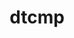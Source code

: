 ---
title: "dtcmp"
layout: cache
categories: [package, develop]
meta: {"versions": ["1.1.4"], "compilers": ["gcc@=11.1.0", "gcc@=11.3.0", "gcc@=7.5.0", "oneapi@=2023.0.0", "oneapi@=2023.1.0", "oneapi@=2023.2.0"], "oss": ["ubuntu18.04", "ubuntu20.04", "ubuntu22.04"], "platforms": ["linux"], "targets": ["ppc64le", "x86_64", "x86_64_v3"], "stacks": ["e4s", "e4s-oneapi", "e4s-power", "radiuss", "root", "tutorial"], "num_specs": 111, "num_specs_by_stack": {"root": 111, "tutorial": 43, "radiuss": 52, "e4s-power": 5, "e4s-oneapi": 6, "e4s": 4}}
spec_details: [{"hash": "5nxszgxknkggaskdbz4rx3y4ecgunrqp", "compiler": "gcc@=7.5.0", "versions": ["1.1.4"], "os": "ubuntu18.04", "platform": "linux", "target": "x86_64", "variants": ["+shared"], "stacks": ["root", "tutorial"], "size": "-", "tarball": "https://binaries.spack.io/develop/build_cache/linux-ubuntu18.04-x86_64/gcc-7.5.0/dtcmp-1.1.4/linux-ubuntu18.04-x86_64-gcc-7.5.0-dtcmp-1.1.4-5nxszgxknkggaskdbz4rx3y4ecgunrqp.spack"}, {"hash": "7j6lgm4zfizt3y343mq7satwafscsxjd", "compiler": "gcc@=7.5.0", "versions": ["1.1.4"], "os": "ubuntu18.04", "platform": "linux", "target": "x86_64", "variants": ["+shared"], "stacks": ["root", "radiuss"], "size": "-", "tarball": "https://binaries.spack.io/develop/build_cache/linux-ubuntu18.04-x86_64/gcc-7.5.0/dtcmp-1.1.4/linux-ubuntu18.04-x86_64-gcc-7.5.0-dtcmp-1.1.4-7j6lgm4zfizt3y343mq7satwafscsxjd.spack"}, {"hash": "5i5e3c7fi5aszkmyqcj4o2t7l36lbjpa", "compiler": "gcc@=7.5.0", "versions": ["1.1.4"], "os": "ubuntu18.04", "platform": "linux", "target": "x86_64", "variants": ["+shared"], "stacks": ["root", "radiuss"], "size": "-", "tarball": "https://binaries.spack.io/develop/build_cache/linux-ubuntu18.04-x86_64/gcc-7.5.0/dtcmp-1.1.4/linux-ubuntu18.04-x86_64-gcc-7.5.0-dtcmp-1.1.4-5i5e3c7fi5aszkmyqcj4o2t7l36lbjpa.spack"}, {"hash": "7cs57pvguswxflvaqmxthxnjva5nj2sh", "compiler": "gcc@=7.5.0", "versions": ["1.1.4"], "os": "ubuntu18.04", "platform": "linux", "target": "x86_64", "variants": ["build_system=autotools", "+shared"], "stacks": ["root", "tutorial"], "size": "-", "tarball": "https://binaries.spack.io/develop/build_cache/linux-ubuntu18.04-x86_64/gcc-7.5.0/dtcmp-1.1.4/linux-ubuntu18.04-x86_64-gcc-7.5.0-dtcmp-1.1.4-7cs57pvguswxflvaqmxthxnjva5nj2sh.spack"}, {"hash": "77otkq7onpi4233wmqlr2ohpcwhb72z6", "compiler": "gcc@=7.5.0", "versions": ["1.1.4"], "os": "ubuntu18.04", "platform": "linux", "target": "x86_64", "variants": ["+shared"], "stacks": ["root", "radiuss"], "size": "-", "tarball": "https://binaries.spack.io/develop/build_cache/linux-ubuntu18.04-x86_64/gcc-7.5.0/dtcmp-1.1.4/linux-ubuntu18.04-x86_64-gcc-7.5.0-dtcmp-1.1.4-77otkq7onpi4233wmqlr2ohpcwhb72z6.spack"}, {"hash": "56cttki7otrvxdp72hw77priiftikngf", "compiler": "gcc@=7.5.0", "versions": ["1.1.4"], "os": "ubuntu18.04", "platform": "linux", "target": "x86_64", "variants": ["build_system=autotools", "+shared"], "stacks": ["root", "tutorial"], "size": "-", "tarball": "https://binaries.spack.io/develop/build_cache/linux-ubuntu18.04-x86_64/gcc-7.5.0/dtcmp-1.1.4/linux-ubuntu18.04-x86_64-gcc-7.5.0-dtcmp-1.1.4-56cttki7otrvxdp72hw77priiftikngf.spack"}, {"hash": "2s4ehfnxh4rs3lxp4e6igibc3kz7zslz", "compiler": "gcc@=7.5.0", "versions": ["1.1.4"], "os": "ubuntu18.04", "platform": "linux", "target": "x86_64", "variants": ["build_system=autotools", "+shared"], "stacks": ["root", "radiuss"], "size": "-", "tarball": "https://binaries.spack.io/develop/build_cache/linux-ubuntu18.04-x86_64/gcc-7.5.0/dtcmp-1.1.4/linux-ubuntu18.04-x86_64-gcc-7.5.0-dtcmp-1.1.4-2s4ehfnxh4rs3lxp4e6igibc3kz7zslz.spack"}, {"hash": "akv3yngt56kg2uhdcit5zccjgnbrxp3b", "compiler": "gcc@=7.5.0", "versions": ["1.1.4"], "os": "ubuntu18.04", "platform": "linux", "target": "x86_64", "variants": ["+shared"], "stacks": ["root", "radiuss"], "size": "-", "tarball": "https://binaries.spack.io/develop/build_cache/linux-ubuntu18.04-x86_64/gcc-7.5.0/dtcmp-1.1.4/linux-ubuntu18.04-x86_64-gcc-7.5.0-dtcmp-1.1.4-akv3yngt56kg2uhdcit5zccjgnbrxp3b.spack"}, {"hash": "bmw4qhxzsehtqkvrcysqqvojzl34c4ua", "compiler": "gcc@=7.5.0", "versions": ["1.1.4"], "os": "ubuntu18.04", "platform": "linux", "target": "x86_64", "variants": ["build_system=autotools", "+shared"], "stacks": ["root", "radiuss"], "size": "-", "tarball": "https://binaries.spack.io/develop/build_cache/linux-ubuntu18.04-x86_64/gcc-7.5.0/dtcmp-1.1.4/linux-ubuntu18.04-x86_64-gcc-7.5.0-dtcmp-1.1.4-bmw4qhxzsehtqkvrcysqqvojzl34c4ua.spack"}, {"hash": "33ighn4h3xkdlqz4yovuyju7lcy4uuz2", "compiler": "gcc@=7.5.0", "versions": ["1.1.4"], "os": "ubuntu18.04", "platform": "linux", "target": "x86_64", "variants": ["+shared"], "stacks": ["root", "tutorial"], "size": "-", "tarball": "https://binaries.spack.io/develop/build_cache/linux-ubuntu18.04-x86_64/gcc-7.5.0/dtcmp-1.1.4/linux-ubuntu18.04-x86_64-gcc-7.5.0-dtcmp-1.1.4-33ighn4h3xkdlqz4yovuyju7lcy4uuz2.spack"}, {"hash": "54k4p7rmru4noz2wyqv272hbfwaitfll", "compiler": "gcc@=7.5.0", "versions": ["1.1.4"], "os": "ubuntu18.04", "platform": "linux", "target": "x86_64", "variants": ["+shared"], "stacks": ["root", "radiuss"], "size": "-", "tarball": "https://binaries.spack.io/develop/build_cache/linux-ubuntu18.04-x86_64/gcc-7.5.0/dtcmp-1.1.4/linux-ubuntu18.04-x86_64-gcc-7.5.0-dtcmp-1.1.4-54k4p7rmru4noz2wyqv272hbfwaitfll.spack"}, {"hash": "6zrglo7763jwuuxgbarl2nvigacyttjj", "compiler": "gcc@=7.5.0", "versions": ["1.1.4"], "os": "ubuntu18.04", "platform": "linux", "target": "x86_64", "variants": ["+shared"], "stacks": ["root", "tutorial"], "size": "-", "tarball": "https://binaries.spack.io/develop/build_cache/linux-ubuntu18.04-x86_64/gcc-7.5.0/dtcmp-1.1.4/linux-ubuntu18.04-x86_64-gcc-7.5.0-dtcmp-1.1.4-6zrglo7763jwuuxgbarl2nvigacyttjj.spack"}, {"hash": "2yzfxpnwc7irdd72e3nfauqmpvtblsfa", "compiler": "gcc@=7.5.0", "versions": ["1.1.4"], "os": "ubuntu18.04", "platform": "linux", "target": "x86_64", "variants": ["+shared"], "stacks": ["root", "radiuss"], "size": "-", "tarball": "https://binaries.spack.io/develop/build_cache/linux-ubuntu18.04-x86_64/gcc-7.5.0/dtcmp-1.1.4/linux-ubuntu18.04-x86_64-gcc-7.5.0-dtcmp-1.1.4-2yzfxpnwc7irdd72e3nfauqmpvtblsfa.spack"}, {"hash": "am5uqdti2msogqyieawtfxmq7bfinfaz", "compiler": "gcc@=7.5.0", "versions": ["1.1.4"], "os": "ubuntu18.04", "platform": "linux", "target": "x86_64", "variants": ["+shared"], "stacks": ["root", "radiuss"], "size": "-", "tarball": "https://binaries.spack.io/develop/build_cache/linux-ubuntu18.04-x86_64/gcc-7.5.0/dtcmp-1.1.4/linux-ubuntu18.04-x86_64-gcc-7.5.0-dtcmp-1.1.4-am5uqdti2msogqyieawtfxmq7bfinfaz.spack"}, {"hash": "53fzu536i63xnyujresk4lrfnp67m2qy", "compiler": "gcc@=7.5.0", "versions": ["1.1.4"], "os": "ubuntu18.04", "platform": "linux", "target": "x86_64", "variants": ["+shared"], "stacks": ["root", "radiuss"], "size": "-", "tarball": "https://binaries.spack.io/develop/build_cache/linux-ubuntu18.04-x86_64/gcc-7.5.0/dtcmp-1.1.4/linux-ubuntu18.04-x86_64-gcc-7.5.0-dtcmp-1.1.4-53fzu536i63xnyujresk4lrfnp67m2qy.spack"}, {"hash": "7e6suf56cfocnmukd4o6lw5cc762oacj", "compiler": "gcc@=7.5.0", "versions": ["1.1.4"], "os": "ubuntu18.04", "platform": "linux", "target": "x86_64", "variants": ["+shared"], "stacks": ["root", "radiuss"], "size": "-", "tarball": "https://binaries.spack.io/develop/build_cache/linux-ubuntu18.04-x86_64/gcc-7.5.0/dtcmp-1.1.4/linux-ubuntu18.04-x86_64-gcc-7.5.0-dtcmp-1.1.4-7e6suf56cfocnmukd4o6lw5cc762oacj.spack"}, {"hash": "4lzvqgk7a57mcd5rlkvou6sb2pzl6ykk", "compiler": "gcc@=7.5.0", "versions": ["1.1.4"], "os": "ubuntu18.04", "platform": "linux", "target": "x86_64", "variants": ["+shared"], "stacks": ["root", "radiuss"], "size": "-", "tarball": "https://binaries.spack.io/develop/build_cache/linux-ubuntu18.04-x86_64/gcc-7.5.0/dtcmp-1.1.4/linux-ubuntu18.04-x86_64-gcc-7.5.0-dtcmp-1.1.4-4lzvqgk7a57mcd5rlkvou6sb2pzl6ykk.spack"}, {"hash": "66nzbty5pwdxi7ijt66ifenh4gig66pi", "compiler": "gcc@=7.5.0", "versions": ["1.1.4"], "os": "ubuntu18.04", "platform": "linux", "target": "x86_64", "variants": ["+shared"], "stacks": ["root", "radiuss"], "size": "-", "tarball": "https://binaries.spack.io/develop/build_cache/linux-ubuntu18.04-x86_64/gcc-7.5.0/dtcmp-1.1.4/linux-ubuntu18.04-x86_64-gcc-7.5.0-dtcmp-1.1.4-66nzbty5pwdxi7ijt66ifenh4gig66pi.spack"}, {"hash": "s7jtb44tbdlt5uwlhtqrgdkgtzls5vfh", "compiler": "gcc@=7.5.0", "versions": ["1.1.4"], "os": "ubuntu18.04", "platform": "linux", "target": "x86_64", "variants": ["build_system=autotools", "+shared"], "stacks": ["root", "tutorial"], "size": "-", "tarball": "https://binaries.spack.io/develop/build_cache/linux-ubuntu18.04-x86_64/gcc-7.5.0/dtcmp-1.1.4/linux-ubuntu18.04-x86_64-gcc-7.5.0-dtcmp-1.1.4-s7jtb44tbdlt5uwlhtqrgdkgtzls5vfh.spack"}, {"hash": "46bp5dibelgef5qnzy4hq7wjyrzjsc5h", "compiler": "gcc@=7.5.0", "versions": ["1.1.4"], "os": "ubuntu18.04", "platform": "linux", "target": "x86_64", "variants": ["+shared"], "stacks": ["root", "tutorial"], "size": "-", "tarball": "https://binaries.spack.io/develop/build_cache/linux-ubuntu18.04-x86_64/gcc-7.5.0/dtcmp-1.1.4/linux-ubuntu18.04-x86_64-gcc-7.5.0-dtcmp-1.1.4-46bp5dibelgef5qnzy4hq7wjyrzjsc5h.spack"}, {"hash": "5g5n5rowha2mv37n2zrvslrbdejr7kn3", "compiler": "gcc@=7.5.0", "versions": ["1.1.4"], "os": "ubuntu18.04", "platform": "linux", "target": "x86_64", "variants": ["+shared"], "stacks": ["root", "radiuss"], "size": "-", "tarball": "https://binaries.spack.io/develop/build_cache/linux-ubuntu18.04-x86_64/gcc-7.5.0/dtcmp-1.1.4/linux-ubuntu18.04-x86_64-gcc-7.5.0-dtcmp-1.1.4-5g5n5rowha2mv37n2zrvslrbdejr7kn3.spack"}, {"hash": "mb7vqfkaedetwj456ro7rutcu7gzq3d5", "compiler": "gcc@=7.5.0", "versions": ["1.1.4"], "os": "ubuntu18.04", "platform": "linux", "target": "x86_64", "variants": ["+shared"], "stacks": ["root", "radiuss"], "size": "-", "tarball": "https://binaries.spack.io/develop/build_cache/linux-ubuntu18.04-x86_64/gcc-7.5.0/dtcmp-1.1.4/linux-ubuntu18.04-x86_64-gcc-7.5.0-dtcmp-1.1.4-mb7vqfkaedetwj456ro7rutcu7gzq3d5.spack"}, {"hash": "amq34fboivapiz6gmqfp6ttt2h633qfd", "compiler": "gcc@=7.5.0", "versions": ["1.1.4"], "os": "ubuntu18.04", "platform": "linux", "target": "x86_64", "variants": ["build_system=autotools", "+shared"], "stacks": ["root", "radiuss"], "size": "-", "tarball": "https://binaries.spack.io/develop/build_cache/linux-ubuntu18.04-x86_64/gcc-7.5.0/dtcmp-1.1.4/linux-ubuntu18.04-x86_64-gcc-7.5.0-dtcmp-1.1.4-amq34fboivapiz6gmqfp6ttt2h633qfd.spack"}, {"hash": "ap65ipj3drs3ddbhcenj7u5ophij23xo", "compiler": "gcc@=7.5.0", "versions": ["1.1.4"], "os": "ubuntu18.04", "platform": "linux", "target": "x86_64", "variants": ["+shared"], "stacks": ["root", "tutorial"], "size": "-", "tarball": "https://binaries.spack.io/develop/build_cache/linux-ubuntu18.04-x86_64/gcc-7.5.0/dtcmp-1.1.4/linux-ubuntu18.04-x86_64-gcc-7.5.0-dtcmp-1.1.4-ap65ipj3drs3ddbhcenj7u5ophij23xo.spack"}, {"hash": "osciueofy7txq65tfhretwazglhfpiit", "compiler": "gcc@=7.5.0", "versions": ["1.1.4"], "os": "ubuntu18.04", "platform": "linux", "target": "x86_64", "variants": ["build_system=autotools", "+shared"], "stacks": ["root", "tutorial"], "size": "-", "tarball": "https://binaries.spack.io/develop/build_cache/linux-ubuntu18.04-x86_64/gcc-7.5.0/dtcmp-1.1.4/linux-ubuntu18.04-x86_64-gcc-7.5.0-dtcmp-1.1.4-osciueofy7txq65tfhretwazglhfpiit.spack"}, {"hash": "ciftazdtb2mhienx3e3og3hkx7mf3ood", "compiler": "gcc@=7.5.0", "versions": ["1.1.4"], "os": "ubuntu18.04", "platform": "linux", "target": "x86_64", "variants": ["build_system=autotools", "+shared"], "stacks": ["root", "tutorial"], "size": "-", "tarball": "https://binaries.spack.io/develop/build_cache/linux-ubuntu18.04-x86_64/gcc-7.5.0/dtcmp-1.1.4/linux-ubuntu18.04-x86_64-gcc-7.5.0-dtcmp-1.1.4-ciftazdtb2mhienx3e3og3hkx7mf3ood.spack"}, {"hash": "ougdzpfhuzxw7e2fswey53dc7wmsreb5", "compiler": "gcc@=7.5.0", "versions": ["1.1.4"], "os": "ubuntu18.04", "platform": "linux", "target": "x86_64", "variants": ["+shared"], "stacks": ["root", "radiuss"], "size": "-", "tarball": "https://binaries.spack.io/develop/build_cache/linux-ubuntu18.04-x86_64/gcc-7.5.0/dtcmp-1.1.4/linux-ubuntu18.04-x86_64-gcc-7.5.0-dtcmp-1.1.4-ougdzpfhuzxw7e2fswey53dc7wmsreb5.spack"}, {"hash": "fyrtc3j5no4eno5eb2g3l6v46vagqpwp", "compiler": "gcc@=7.5.0", "versions": ["1.1.4"], "os": "ubuntu18.04", "platform": "linux", "target": "x86_64", "variants": ["+shared"], "stacks": ["root", "tutorial"], "size": "-", "tarball": "https://binaries.spack.io/develop/build_cache/linux-ubuntu18.04-x86_64/gcc-7.5.0/dtcmp-1.1.4/linux-ubuntu18.04-x86_64-gcc-7.5.0-dtcmp-1.1.4-fyrtc3j5no4eno5eb2g3l6v46vagqpwp.spack"}, {"hash": "nodo2u5c3zmqsbtynnk4so4fbksov5fs", "compiler": "gcc@=7.5.0", "versions": ["1.1.4"], "os": "ubuntu18.04", "platform": "linux", "target": "x86_64", "variants": ["+shared"], "stacks": ["root", "radiuss"], "size": "-", "tarball": "https://binaries.spack.io/develop/build_cache/linux-ubuntu18.04-x86_64/gcc-7.5.0/dtcmp-1.1.4/linux-ubuntu18.04-x86_64-gcc-7.5.0-dtcmp-1.1.4-nodo2u5c3zmqsbtynnk4so4fbksov5fs.spack"}, {"hash": "76wf3fcb6z47lckyzgzkb4xxmqudiryr", "compiler": "gcc@=7.5.0", "versions": ["1.1.4"], "os": "ubuntu18.04", "platform": "linux", "target": "x86_64", "variants": ["+shared"], "stacks": ["root", "tutorial"], "size": "-", "tarball": "https://binaries.spack.io/develop/build_cache/linux-ubuntu18.04-x86_64/gcc-7.5.0/dtcmp-1.1.4/linux-ubuntu18.04-x86_64-gcc-7.5.0-dtcmp-1.1.4-76wf3fcb6z47lckyzgzkb4xxmqudiryr.spack"}, {"hash": "qmyhlnqqywzcpe2kg4wi6nd7jus625sj", "compiler": "gcc@=7.5.0", "versions": ["1.1.4"], "os": "ubuntu18.04", "platform": "linux", "target": "x86_64", "variants": ["+shared"], "stacks": ["root", "tutorial"], "size": "-", "tarball": "https://binaries.spack.io/develop/build_cache/linux-ubuntu18.04-x86_64/gcc-7.5.0/dtcmp-1.1.4/linux-ubuntu18.04-x86_64-gcc-7.5.0-dtcmp-1.1.4-qmyhlnqqywzcpe2kg4wi6nd7jus625sj.spack"}, {"hash": "q4w2ptnrqwokavdjubj7zk6eldddv4ns", "compiler": "gcc@=7.5.0", "versions": ["1.1.4"], "os": "ubuntu18.04", "platform": "linux", "target": "x86_64", "variants": ["+shared"], "stacks": ["root", "radiuss"], "size": "-", "tarball": "https://binaries.spack.io/develop/build_cache/linux-ubuntu18.04-x86_64/gcc-7.5.0/dtcmp-1.1.4/linux-ubuntu18.04-x86_64-gcc-7.5.0-dtcmp-1.1.4-q4w2ptnrqwokavdjubj7zk6eldddv4ns.spack"}, {"hash": "cy6a3xtpfocqhp5l2xz2kcdhj3tc64cr", "compiler": "gcc@=7.5.0", "versions": ["1.1.4"], "os": "ubuntu18.04", "platform": "linux", "target": "x86_64", "variants": ["+shared"], "stacks": ["root", "radiuss"], "size": "-", "tarball": "https://binaries.spack.io/develop/build_cache/linux-ubuntu18.04-x86_64/gcc-7.5.0/dtcmp-1.1.4/linux-ubuntu18.04-x86_64-gcc-7.5.0-dtcmp-1.1.4-cy6a3xtpfocqhp5l2xz2kcdhj3tc64cr.spack"}, {"hash": "cn3gy5anlhxfvuqadk7o6savlge56ws7", "compiler": "gcc@=7.5.0", "versions": ["1.1.4"], "os": "ubuntu18.04", "platform": "linux", "target": "x86_64", "variants": ["+shared"], "stacks": ["root", "tutorial"], "size": "-", "tarball": "https://binaries.spack.io/develop/build_cache/linux-ubuntu18.04-x86_64/gcc-7.5.0/dtcmp-1.1.4/linux-ubuntu18.04-x86_64-gcc-7.5.0-dtcmp-1.1.4-cn3gy5anlhxfvuqadk7o6savlge56ws7.spack"}, {"hash": "qyspo3as7exs4ak6l5piyumh7alqymlg", "compiler": "gcc@=7.5.0", "versions": ["1.1.4"], "os": "ubuntu18.04", "platform": "linux", "target": "x86_64", "variants": ["+shared"], "stacks": ["root", "radiuss"], "size": "-", "tarball": "https://binaries.spack.io/develop/build_cache/linux-ubuntu18.04-x86_64/gcc-7.5.0/dtcmp-1.1.4/linux-ubuntu18.04-x86_64-gcc-7.5.0-dtcmp-1.1.4-qyspo3as7exs4ak6l5piyumh7alqymlg.spack"}, {"hash": "fbbfeoxgw26psqlftfbusvruxtbuq7rd", "compiler": "gcc@=7.5.0", "versions": ["1.1.4"], "os": "ubuntu18.04", "platform": "linux", "target": "x86_64", "variants": ["+shared"], "stacks": ["root", "radiuss"], "size": "-", "tarball": "https://binaries.spack.io/develop/build_cache/linux-ubuntu18.04-x86_64/gcc-7.5.0/dtcmp-1.1.4/linux-ubuntu18.04-x86_64-gcc-7.5.0-dtcmp-1.1.4-fbbfeoxgw26psqlftfbusvruxtbuq7rd.spack"}, {"hash": "rcjlelovwvrcg3xswihp7wljxskivxog", "compiler": "gcc@=7.5.0", "versions": ["1.1.4"], "os": "ubuntu18.04", "platform": "linux", "target": "x86_64", "variants": ["+shared"], "stacks": ["root", "radiuss"], "size": "-", "tarball": "https://binaries.spack.io/develop/build_cache/linux-ubuntu18.04-x86_64/gcc-7.5.0/dtcmp-1.1.4/linux-ubuntu18.04-x86_64-gcc-7.5.0-dtcmp-1.1.4-rcjlelovwvrcg3xswihp7wljxskivxog.spack"}, {"hash": "cxs2voozgwncahomasyvrapq6ccksf5z", "compiler": "gcc@=7.5.0", "versions": ["1.1.4"], "os": "ubuntu18.04", "platform": "linux", "target": "x86_64", "variants": ["+shared"], "stacks": ["root", "radiuss"], "size": "-", "tarball": "https://binaries.spack.io/develop/build_cache/linux-ubuntu18.04-x86_64/gcc-7.5.0/dtcmp-1.1.4/linux-ubuntu18.04-x86_64-gcc-7.5.0-dtcmp-1.1.4-cxs2voozgwncahomasyvrapq6ccksf5z.spack"}, {"hash": "pegi6xkaikemvm55onwbfrn2a7miogtx", "compiler": "gcc@=7.5.0", "versions": ["1.1.4"], "os": "ubuntu18.04", "platform": "linux", "target": "x86_64", "variants": ["+shared"], "stacks": ["root", "tutorial"], "size": "-", "tarball": "https://binaries.spack.io/develop/build_cache/linux-ubuntu18.04-x86_64/gcc-7.5.0/dtcmp-1.1.4/linux-ubuntu18.04-x86_64-gcc-7.5.0-dtcmp-1.1.4-pegi6xkaikemvm55onwbfrn2a7miogtx.spack"}, {"hash": "eys5t4gtscar6vkk2zsyxhitkakbc72f", "compiler": "gcc@=7.5.0", "versions": ["1.1.4"], "os": "ubuntu18.04", "platform": "linux", "target": "x86_64", "variants": ["+shared"], "stacks": ["root", "tutorial"], "size": "-", "tarball": "https://binaries.spack.io/develop/build_cache/linux-ubuntu18.04-x86_64/gcc-7.5.0/dtcmp-1.1.4/linux-ubuntu18.04-x86_64-gcc-7.5.0-dtcmp-1.1.4-eys5t4gtscar6vkk2zsyxhitkakbc72f.spack"}, {"hash": "fjxjobmitpserkgz7pcvnntcgfyo5ckd", "compiler": "gcc@=7.5.0", "versions": ["1.1.4"], "os": "ubuntu18.04", "platform": "linux", "target": "x86_64", "variants": ["build_system=autotools", "+shared"], "stacks": ["root", "tutorial"], "size": "-", "tarball": "https://binaries.spack.io/develop/build_cache/linux-ubuntu18.04-x86_64/gcc-7.5.0/dtcmp-1.1.4/linux-ubuntu18.04-x86_64-gcc-7.5.0-dtcmp-1.1.4-fjxjobmitpserkgz7pcvnntcgfyo5ckd.spack"}, {"hash": "j6tycwq53ouundafdgwansvqitsswcq7", "compiler": "gcc@=7.5.0", "versions": ["1.1.4"], "os": "ubuntu18.04", "platform": "linux", "target": "x86_64", "variants": ["+shared"], "stacks": ["root", "radiuss"], "size": "-", "tarball": "https://binaries.spack.io/develop/build_cache/linux-ubuntu18.04-x86_64/gcc-7.5.0/dtcmp-1.1.4/linux-ubuntu18.04-x86_64-gcc-7.5.0-dtcmp-1.1.4-j6tycwq53ouundafdgwansvqitsswcq7.spack"}, {"hash": "qt6hhufjav5z3u4tzru2eo6hjhkne7am", "compiler": "gcc@=7.5.0", "versions": ["1.1.4"], "os": "ubuntu18.04", "platform": "linux", "target": "x86_64", "variants": ["+shared"], "stacks": ["root", "tutorial"], "size": "-", "tarball": "https://binaries.spack.io/develop/build_cache/linux-ubuntu18.04-x86_64/gcc-7.5.0/dtcmp-1.1.4/linux-ubuntu18.04-x86_64-gcc-7.5.0-dtcmp-1.1.4-qt6hhufjav5z3u4tzru2eo6hjhkne7am.spack"}, {"hash": "hb2qt3ubdpvpriefx2m3qfnekehi6hbo", "compiler": "gcc@=7.5.0", "versions": ["1.1.4"], "os": "ubuntu18.04", "platform": "linux", "target": "x86_64", "variants": ["+shared"], "stacks": ["root", "tutorial"], "size": "-", "tarball": "https://binaries.spack.io/develop/build_cache/linux-ubuntu18.04-x86_64/gcc-7.5.0/dtcmp-1.1.4/linux-ubuntu18.04-x86_64-gcc-7.5.0-dtcmp-1.1.4-hb2qt3ubdpvpriefx2m3qfnekehi6hbo.spack"}, {"hash": "sp6vz4rqjgfa5t7dwusphpbj2yi5p3mk", "compiler": "gcc@=7.5.0", "versions": ["1.1.4"], "os": "ubuntu18.04", "platform": "linux", "target": "x86_64", "variants": ["+shared"], "stacks": ["root", "tutorial"], "size": "-", "tarball": "https://binaries.spack.io/develop/build_cache/linux-ubuntu18.04-x86_64/gcc-7.5.0/dtcmp-1.1.4/linux-ubuntu18.04-x86_64-gcc-7.5.0-dtcmp-1.1.4-sp6vz4rqjgfa5t7dwusphpbj2yi5p3mk.spack"}, {"hash": "inh2t3cm6bvge4zbpw722wmrwcnomlam", "compiler": "gcc@=7.5.0", "versions": ["1.1.4"], "os": "ubuntu18.04", "platform": "linux", "target": "x86_64", "variants": ["+shared"], "stacks": ["root", "radiuss"], "size": "-", "tarball": "https://binaries.spack.io/develop/build_cache/linux-ubuntu18.04-x86_64/gcc-7.5.0/dtcmp-1.1.4/linux-ubuntu18.04-x86_64-gcc-7.5.0-dtcmp-1.1.4-inh2t3cm6bvge4zbpw722wmrwcnomlam.spack"}, {"hash": "l5xzznbpo5mke6edn2t3poiueznmz3qv", "compiler": "gcc@=7.5.0", "versions": ["1.1.4"], "os": "ubuntu18.04", "platform": "linux", "target": "x86_64", "variants": ["+shared"], "stacks": ["root", "tutorial"], "size": "-", "tarball": "https://binaries.spack.io/develop/build_cache/linux-ubuntu18.04-x86_64/gcc-7.5.0/dtcmp-1.1.4/linux-ubuntu18.04-x86_64-gcc-7.5.0-dtcmp-1.1.4-l5xzznbpo5mke6edn2t3poiueznmz3qv.spack"}, {"hash": "gsoalpg4km43yx74kxjskcgo5fck3pwv", "compiler": "gcc@=7.5.0", "versions": ["1.1.4"], "os": "ubuntu18.04", "platform": "linux", "target": "x86_64", "variants": ["+shared"], "stacks": ["root", "radiuss"], "size": "-", "tarball": "https://binaries.spack.io/develop/build_cache/linux-ubuntu18.04-x86_64/gcc-7.5.0/dtcmp-1.1.4/linux-ubuntu18.04-x86_64-gcc-7.5.0-dtcmp-1.1.4-gsoalpg4km43yx74kxjskcgo5fck3pwv.spack"}, {"hash": "dsuf267g7fc7lo6jl4uatnekddheuhn3", "compiler": "gcc@=7.5.0", "versions": ["1.1.4"], "os": "ubuntu18.04", "platform": "linux", "target": "x86_64", "variants": ["+shared"], "stacks": ["root", "radiuss"], "size": "-", "tarball": "https://binaries.spack.io/develop/build_cache/linux-ubuntu18.04-x86_64/gcc-7.5.0/dtcmp-1.1.4/linux-ubuntu18.04-x86_64-gcc-7.5.0-dtcmp-1.1.4-dsuf267g7fc7lo6jl4uatnekddheuhn3.spack"}, {"hash": "jmjcld4wt6iddxwpgpi2tcxu5k3r6lwv", "compiler": "gcc@=7.5.0", "versions": ["1.1.4"], "os": "ubuntu18.04", "platform": "linux", "target": "x86_64", "variants": ["build_system=autotools", "+shared"], "stacks": ["root", "tutorial"], "size": "-", "tarball": "https://binaries.spack.io/develop/build_cache/linux-ubuntu18.04-x86_64/gcc-7.5.0/dtcmp-1.1.4/linux-ubuntu18.04-x86_64-gcc-7.5.0-dtcmp-1.1.4-jmjcld4wt6iddxwpgpi2tcxu5k3r6lwv.spack"}, {"hash": "itwonhpgse2j4kxg5rgyvaa5rrvgw6eh", "compiler": "gcc@=7.5.0", "versions": ["1.1.4"], "os": "ubuntu18.04", "platform": "linux", "target": "x86_64", "variants": ["+shared"], "stacks": ["root", "radiuss"], "size": "-", "tarball": "https://binaries.spack.io/develop/build_cache/linux-ubuntu18.04-x86_64/gcc-7.5.0/dtcmp-1.1.4/linux-ubuntu18.04-x86_64-gcc-7.5.0-dtcmp-1.1.4-itwonhpgse2j4kxg5rgyvaa5rrvgw6eh.spack"}, {"hash": "hy5wusanckkbw3ywik5tklqtyshhrxf3", "compiler": "gcc@=7.5.0", "versions": ["1.1.4"], "os": "ubuntu18.04", "platform": "linux", "target": "x86_64", "variants": ["+shared"], "stacks": ["root", "tutorial"], "size": "-", "tarball": "https://binaries.spack.io/develop/build_cache/linux-ubuntu18.04-x86_64/gcc-7.5.0/dtcmp-1.1.4/linux-ubuntu18.04-x86_64-gcc-7.5.0-dtcmp-1.1.4-hy5wusanckkbw3ywik5tklqtyshhrxf3.spack"}, {"hash": "jsczumi5sjayilvaugaqbxu6qoc64cji", "compiler": "gcc@=7.5.0", "versions": ["1.1.4"], "os": "ubuntu18.04", "platform": "linux", "target": "x86_64", "variants": ["+shared"], "stacks": ["root", "tutorial"], "size": "-", "tarball": "https://binaries.spack.io/develop/build_cache/linux-ubuntu18.04-x86_64/gcc-7.5.0/dtcmp-1.1.4/linux-ubuntu18.04-x86_64-gcc-7.5.0-dtcmp-1.1.4-jsczumi5sjayilvaugaqbxu6qoc64cji.spack"}, {"hash": "jyvs2ngxhvektzhehpipvos6rdihnw4o", "compiler": "gcc@=7.5.0", "versions": ["1.1.4"], "os": "ubuntu18.04", "platform": "linux", "target": "x86_64", "variants": ["+shared"], "stacks": ["root", "tutorial"], "size": "-", "tarball": "https://binaries.spack.io/develop/build_cache/linux-ubuntu18.04-x86_64/gcc-7.5.0/dtcmp-1.1.4/linux-ubuntu18.04-x86_64-gcc-7.5.0-dtcmp-1.1.4-jyvs2ngxhvektzhehpipvos6rdihnw4o.spack"}, {"hash": "syz664bga5s6uc65d72hvi2qwismkuzn", "compiler": "gcc@=7.5.0", "versions": ["1.1.4"], "os": "ubuntu18.04", "platform": "linux", "target": "x86_64", "variants": ["+shared"], "stacks": ["root", "tutorial"], "size": "-", "tarball": "https://binaries.spack.io/develop/build_cache/linux-ubuntu18.04-x86_64/gcc-7.5.0/dtcmp-1.1.4/linux-ubuntu18.04-x86_64-gcc-7.5.0-dtcmp-1.1.4-syz664bga5s6uc65d72hvi2qwismkuzn.spack"}, {"hash": "wqsqnd4zidyu6bop3off425hrlvbpn4g", "compiler": "gcc@=7.5.0", "versions": ["1.1.4"], "os": "ubuntu18.04", "platform": "linux", "target": "x86_64", "variants": ["+shared"], "stacks": ["root", "radiuss"], "size": "-", "tarball": "https://binaries.spack.io/develop/build_cache/linux-ubuntu18.04-x86_64/gcc-7.5.0/dtcmp-1.1.4/linux-ubuntu18.04-x86_64-gcc-7.5.0-dtcmp-1.1.4-wqsqnd4zidyu6bop3off425hrlvbpn4g.spack"}, {"hash": "vqvmipaqmlm2n5cq37qvgf74qfdqii35", "compiler": "gcc@=7.5.0", "versions": ["1.1.4"], "os": "ubuntu18.04", "platform": "linux", "target": "x86_64", "variants": ["+shared"], "stacks": ["root", "tutorial"], "size": "-", "tarball": "https://binaries.spack.io/develop/build_cache/linux-ubuntu18.04-x86_64/gcc-7.5.0/dtcmp-1.1.4/linux-ubuntu18.04-x86_64-gcc-7.5.0-dtcmp-1.1.4-vqvmipaqmlm2n5cq37qvgf74qfdqii35.spack"}, {"hash": "yd6gveuoiwh4rfhktajslh6kt4yixts6", "compiler": "gcc@=7.5.0", "versions": ["1.1.4"], "os": "ubuntu18.04", "platform": "linux", "target": "x86_64", "variants": ["+shared"], "stacks": ["root", "tutorial"], "size": "-", "tarball": "https://binaries.spack.io/develop/build_cache/linux-ubuntu18.04-x86_64/gcc-7.5.0/dtcmp-1.1.4/linux-ubuntu18.04-x86_64-gcc-7.5.0-dtcmp-1.1.4-yd6gveuoiwh4rfhktajslh6kt4yixts6.spack"}, {"hash": "vanp6imavlhw26evau4zk3kh4s46xm25", "compiler": "gcc@=7.5.0", "versions": ["1.1.4"], "os": "ubuntu18.04", "platform": "linux", "target": "x86_64", "variants": ["+shared"], "stacks": ["root", "radiuss"], "size": "-", "tarball": "https://binaries.spack.io/develop/build_cache/linux-ubuntu18.04-x86_64/gcc-7.5.0/dtcmp-1.1.4/linux-ubuntu18.04-x86_64-gcc-7.5.0-dtcmp-1.1.4-vanp6imavlhw26evau4zk3kh4s46xm25.spack"}, {"hash": "xsdxjtwc7q3ah7rlha7yfo5l3yxqzifd", "compiler": "gcc@=7.5.0", "versions": ["1.1.4"], "os": "ubuntu18.04", "platform": "linux", "target": "x86_64", "variants": ["+shared"], "stacks": ["root", "radiuss"], "size": "-", "tarball": "https://binaries.spack.io/develop/build_cache/linux-ubuntu18.04-x86_64/gcc-7.5.0/dtcmp-1.1.4/linux-ubuntu18.04-x86_64-gcc-7.5.0-dtcmp-1.1.4-xsdxjtwc7q3ah7rlha7yfo5l3yxqzifd.spack"}, {"hash": "syymsgh2lovmm6wfbgdpilppokoctwuc", "compiler": "gcc@=7.5.0", "versions": ["1.1.4"], "os": "ubuntu18.04", "platform": "linux", "target": "x86_64", "variants": ["+shared"], "stacks": ["root", "radiuss"], "size": "-", "tarball": "https://binaries.spack.io/develop/build_cache/linux-ubuntu18.04-x86_64/gcc-7.5.0/dtcmp-1.1.4/linux-ubuntu18.04-x86_64-gcc-7.5.0-dtcmp-1.1.4-syymsgh2lovmm6wfbgdpilppokoctwuc.spack"}, {"hash": "trlhg6k6ekwy3eeizg3rpxnzwuo52yai", "compiler": "gcc@=7.5.0", "versions": ["1.1.4"], "os": "ubuntu18.04", "platform": "linux", "target": "x86_64", "variants": ["+shared"], "stacks": ["root", "tutorial"], "size": "-", "tarball": "https://binaries.spack.io/develop/build_cache/linux-ubuntu18.04-x86_64/gcc-7.5.0/dtcmp-1.1.4/linux-ubuntu18.04-x86_64-gcc-7.5.0-dtcmp-1.1.4-trlhg6k6ekwy3eeizg3rpxnzwuo52yai.spack"}, {"hash": "jwhahs76fskjtxbeiedppmxmhp6sijpu", "compiler": "gcc@=7.5.0", "versions": ["1.1.4"], "os": "ubuntu18.04", "platform": "linux", "target": "x86_64", "variants": ["+shared"], "stacks": ["root", "radiuss"], "size": "-", "tarball": "https://binaries.spack.io/develop/build_cache/linux-ubuntu18.04-x86_64/gcc-7.5.0/dtcmp-1.1.4/linux-ubuntu18.04-x86_64-gcc-7.5.0-dtcmp-1.1.4-jwhahs76fskjtxbeiedppmxmhp6sijpu.spack"}, {"hash": "vt4lypsox4mfmtfsaoyhg2blemxpo4ka", "compiler": "gcc@=7.5.0", "versions": ["1.1.4"], "os": "ubuntu18.04", "platform": "linux", "target": "x86_64", "variants": ["+shared"], "stacks": ["root", "tutorial"], "size": "-", "tarball": "https://binaries.spack.io/develop/build_cache/linux-ubuntu18.04-x86_64/gcc-7.5.0/dtcmp-1.1.4/linux-ubuntu18.04-x86_64-gcc-7.5.0-dtcmp-1.1.4-vt4lypsox4mfmtfsaoyhg2blemxpo4ka.spack"}, {"hash": "wkkfovnwangxdiyxdfh5hk2yar3e5c4p", "compiler": "gcc@=7.5.0", "versions": ["1.1.4"], "os": "ubuntu18.04", "platform": "linux", "target": "x86_64", "variants": ["+shared"], "stacks": ["root", "radiuss"], "size": "-", "tarball": "https://binaries.spack.io/develop/build_cache/linux-ubuntu18.04-x86_64/gcc-7.5.0/dtcmp-1.1.4/linux-ubuntu18.04-x86_64-gcc-7.5.0-dtcmp-1.1.4-wkkfovnwangxdiyxdfh5hk2yar3e5c4p.spack"}, {"hash": "z2eye7cs743tkhwpyi3gu76ow72x3wxk", "compiler": "gcc@=7.5.0", "versions": ["1.1.4"], "os": "ubuntu18.04", "platform": "linux", "target": "x86_64", "variants": ["+shared"], "stacks": ["root", "tutorial"], "size": "-", "tarball": "https://binaries.spack.io/develop/build_cache/linux-ubuntu18.04-x86_64/gcc-7.5.0/dtcmp-1.1.4/linux-ubuntu18.04-x86_64-gcc-7.5.0-dtcmp-1.1.4-z2eye7cs743tkhwpyi3gu76ow72x3wxk.spack"}, {"hash": "ugecujwjygp7r5c4ydbywftdw7rg5x72", "compiler": "gcc@=7.5.0", "versions": ["1.1.4"], "os": "ubuntu18.04", "platform": "linux", "target": "x86_64", "variants": ["build_system=autotools", "+shared"], "stacks": ["root", "tutorial"], "size": "-", "tarball": "https://binaries.spack.io/develop/build_cache/linux-ubuntu18.04-x86_64/gcc-7.5.0/dtcmp-1.1.4/linux-ubuntu18.04-x86_64-gcc-7.5.0-dtcmp-1.1.4-ugecujwjygp7r5c4ydbywftdw7rg5x72.spack"}, {"hash": "wkb67scdbaubntojaucbyohqktzynix7", "compiler": "gcc@=7.5.0", "versions": ["1.1.4"], "os": "ubuntu18.04", "platform": "linux", "target": "x86_64", "variants": ["build_system=autotools", "+shared"], "stacks": ["root", "radiuss"], "size": "-", "tarball": "https://binaries.spack.io/develop/build_cache/linux-ubuntu18.04-x86_64/gcc-7.5.0/dtcmp-1.1.4/linux-ubuntu18.04-x86_64-gcc-7.5.0-dtcmp-1.1.4-wkb67scdbaubntojaucbyohqktzynix7.spack"}, {"hash": "x6x5dwxzrdmsqg32rxybjhfwwp7h2rbv", "compiler": "gcc@=7.5.0", "versions": ["1.1.4"], "os": "ubuntu18.04", "platform": "linux", "target": "x86_64", "variants": ["+shared"], "stacks": ["root", "radiuss"], "size": "-", "tarball": "https://binaries.spack.io/develop/build_cache/linux-ubuntu18.04-x86_64/gcc-7.5.0/dtcmp-1.1.4/linux-ubuntu18.04-x86_64-gcc-7.5.0-dtcmp-1.1.4-x6x5dwxzrdmsqg32rxybjhfwwp7h2rbv.spack"}, {"hash": "vzkq3hmpzet5mabvzlrnehozsjhw2rd6", "compiler": "gcc@=7.5.0", "versions": ["1.1.4"], "os": "ubuntu18.04", "platform": "linux", "target": "x86_64", "variants": ["+shared"], "stacks": ["root", "tutorial"], "size": "-", "tarball": "https://binaries.spack.io/develop/build_cache/linux-ubuntu18.04-x86_64/gcc-7.5.0/dtcmp-1.1.4/linux-ubuntu18.04-x86_64-gcc-7.5.0-dtcmp-1.1.4-vzkq3hmpzet5mabvzlrnehozsjhw2rd6.spack"}, {"hash": "wonqqwov3pr3p7yoas3jxz3vpj3srtvk", "compiler": "gcc@=7.5.0", "versions": ["1.1.4"], "os": "ubuntu18.04", "platform": "linux", "target": "x86_64", "variants": ["+shared"], "stacks": ["root", "radiuss"], "size": "-", "tarball": "https://binaries.spack.io/develop/build_cache/linux-ubuntu18.04-x86_64/gcc-7.5.0/dtcmp-1.1.4/linux-ubuntu18.04-x86_64-gcc-7.5.0-dtcmp-1.1.4-wonqqwov3pr3p7yoas3jxz3vpj3srtvk.spack"}, {"hash": "wuen2ikbe4olm3xt3qqhjeireivtmt6v", "compiler": "gcc@=7.5.0", "versions": ["1.1.4"], "os": "ubuntu18.04", "platform": "linux", "target": "x86_64", "variants": ["build_system=autotools", "+shared"], "stacks": ["root", "radiuss"], "size": "-", "tarball": "https://binaries.spack.io/develop/build_cache/linux-ubuntu18.04-x86_64/gcc-7.5.0/dtcmp-1.1.4/linux-ubuntu18.04-x86_64-gcc-7.5.0-dtcmp-1.1.4-wuen2ikbe4olm3xt3qqhjeireivtmt6v.spack"}, {"hash": "t4ucqifuf23legkdyi3usizb7ycm6scw", "compiler": "gcc@=7.5.0", "versions": ["1.1.4"], "os": "ubuntu18.04", "platform": "linux", "target": "x86_64", "variants": ["+shared"], "stacks": ["root", "radiuss"], "size": "-", "tarball": "https://binaries.spack.io/develop/build_cache/linux-ubuntu18.04-x86_64/gcc-7.5.0/dtcmp-1.1.4/linux-ubuntu18.04-x86_64-gcc-7.5.0-dtcmp-1.1.4-t4ucqifuf23legkdyi3usizb7ycm6scw.spack"}, {"hash": "trj5g4hg3xyz6epbapcvfsmj5vkj7xst", "compiler": "gcc@=7.5.0", "versions": ["1.1.4"], "os": "ubuntu18.04", "platform": "linux", "target": "x86_64", "variants": ["+shared"], "stacks": ["root", "radiuss"], "size": "-", "tarball": "https://binaries.spack.io/develop/build_cache/linux-ubuntu18.04-x86_64/gcc-7.5.0/dtcmp-1.1.4/linux-ubuntu18.04-x86_64-gcc-7.5.0-dtcmp-1.1.4-trj5g4hg3xyz6epbapcvfsmj5vkj7xst.spack"}, {"hash": "z4pgf44uok3zdyh5axrfmw2rhrae4r4o", "compiler": "gcc@=7.5.0", "versions": ["1.1.4"], "os": "ubuntu18.04", "platform": "linux", "target": "x86_64", "variants": ["build_system=autotools", "+shared"], "stacks": ["root", "radiuss"], "size": "-", "tarball": "https://binaries.spack.io/develop/build_cache/linux-ubuntu18.04-x86_64/gcc-7.5.0/dtcmp-1.1.4/linux-ubuntu18.04-x86_64-gcc-7.5.0-dtcmp-1.1.4-z4pgf44uok3zdyh5axrfmw2rhrae4r4o.spack"}, {"hash": "wrdmepby3v4onsp4qdm3suvirqotanna", "compiler": "gcc@=7.5.0", "versions": ["1.1.4"], "os": "ubuntu18.04", "platform": "linux", "target": "x86_64", "variants": ["+shared"], "stacks": ["root", "tutorial"], "size": "-", "tarball": "https://binaries.spack.io/develop/build_cache/linux-ubuntu18.04-x86_64/gcc-7.5.0/dtcmp-1.1.4/linux-ubuntu18.04-x86_64-gcc-7.5.0-dtcmp-1.1.4-wrdmepby3v4onsp4qdm3suvirqotanna.spack"}, {"hash": "x6ckfw2tfolxgipr5fz6gbq7azudujjk", "compiler": "gcc@=7.5.0", "versions": ["1.1.4"], "os": "ubuntu18.04", "platform": "linux", "target": "x86_64", "variants": ["+shared"], "stacks": ["root", "radiuss"], "size": "-", "tarball": "https://binaries.spack.io/develop/build_cache/linux-ubuntu18.04-x86_64/gcc-7.5.0/dtcmp-1.1.4/linux-ubuntu18.04-x86_64-gcc-7.5.0-dtcmp-1.1.4-x6ckfw2tfolxgipr5fz6gbq7azudujjk.spack"}, {"hash": "5b7h2hs5ekwlxzrio3lcd2yct7cegvqr", "compiler": "gcc@=7.5.0", "versions": ["1.1.4"], "os": "ubuntu18.04", "platform": "linux", "target": "x86_64_v3", "variants": ["build_system=autotools", "+shared"], "stacks": ["root", "radiuss"], "size": "-", "tarball": "https://binaries.spack.io/develop/build_cache/linux-ubuntu18.04-x86_64_v3/gcc-7.5.0/dtcmp-1.1.4/linux-ubuntu18.04-x86_64_v3-gcc-7.5.0-dtcmp-1.1.4-5b7h2hs5ekwlxzrio3lcd2yct7cegvqr.spack"}, {"hash": "twv7npknwz34pdmn2gw5jqynk5swiqyl", "compiler": "gcc@=7.5.0", "versions": ["1.1.4"], "os": "ubuntu18.04", "platform": "linux", "target": "x86_64_v3", "variants": ["build_system=autotools", "+shared"], "stacks": ["root", "radiuss"], "size": "-", "tarball": "https://binaries.spack.io/develop/build_cache/linux-ubuntu18.04-x86_64_v3/gcc-7.5.0/dtcmp-1.1.4/linux-ubuntu18.04-x86_64_v3-gcc-7.5.0-dtcmp-1.1.4-twv7npknwz34pdmn2gw5jqynk5swiqyl.spack"}, {"hash": "27yntrstulogifppk7625xxuvautnzda", "compiler": "gcc@=7.5.0", "versions": ["1.1.4"], "os": "ubuntu18.04", "platform": "linux", "target": "x86_64_v3", "variants": ["build_system=autotools", "+shared"], "stacks": ["root", "tutorial"], "size": "-", "tarball": "https://binaries.spack.io/develop/build_cache/linux-ubuntu18.04-x86_64_v3/gcc-7.5.0/dtcmp-1.1.4/linux-ubuntu18.04-x86_64_v3-gcc-7.5.0-dtcmp-1.1.4-27yntrstulogifppk7625xxuvautnzda.spack"}, {"hash": "vctpzjvvektqqxsjrdqij5kn4ht2eish", "compiler": "gcc@=7.5.0", "versions": ["1.1.4"], "os": "ubuntu18.04", "platform": "linux", "target": "x86_64_v3", "variants": ["build_system=autotools", "+shared"], "stacks": ["root", "radiuss"], "size": "-", "tarball": "https://binaries.spack.io/develop/build_cache/linux-ubuntu18.04-x86_64_v3/gcc-7.5.0/dtcmp-1.1.4/linux-ubuntu18.04-x86_64_v3-gcc-7.5.0-dtcmp-1.1.4-vctpzjvvektqqxsjrdqij5kn4ht2eish.spack"}, {"hash": "6rxkzar433gm7xqmeg7bst5lcissjt5p", "compiler": "gcc@=7.5.0", "versions": ["1.1.4"], "os": "ubuntu18.04", "platform": "linux", "target": "x86_64_v3", "variants": ["build_system=autotools", "+shared"], "stacks": ["root", "radiuss"], "size": "-", "tarball": "https://binaries.spack.io/develop/build_cache/linux-ubuntu18.04-x86_64_v3/gcc-7.5.0/dtcmp-1.1.4/linux-ubuntu18.04-x86_64_v3-gcc-7.5.0-dtcmp-1.1.4-6rxkzar433gm7xqmeg7bst5lcissjt5p.spack"}, {"hash": "3e5wbp7bs32es2ksyuu3xwmgwyd5ecof", "compiler": "gcc@=7.5.0", "versions": ["1.1.4"], "os": "ubuntu18.04", "platform": "linux", "target": "x86_64_v3", "variants": ["build_system=autotools", "+shared"], "stacks": ["root", "radiuss"], "size": "-", "tarball": "https://binaries.spack.io/develop/build_cache/linux-ubuntu18.04-x86_64_v3/gcc-7.5.0/dtcmp-1.1.4/linux-ubuntu18.04-x86_64_v3-gcc-7.5.0-dtcmp-1.1.4-3e5wbp7bs32es2ksyuu3xwmgwyd5ecof.spack"}, {"hash": "aoen5d333uhp7brnigasga7xyonktc5m", "compiler": "gcc@=7.5.0", "versions": ["1.1.4"], "os": "ubuntu18.04", "platform": "linux", "target": "x86_64_v3", "variants": ["build_system=autotools", "+shared"], "stacks": ["root", "tutorial"], "size": "-", "tarball": "https://binaries.spack.io/develop/build_cache/linux-ubuntu18.04-x86_64_v3/gcc-7.5.0/dtcmp-1.1.4/linux-ubuntu18.04-x86_64_v3-gcc-7.5.0-dtcmp-1.1.4-aoen5d333uhp7brnigasga7xyonktc5m.spack"}, {"hash": "eebw7csui3fp7ozmqghzmqzhs6lxtwzi", "compiler": "gcc@=7.5.0", "versions": ["1.1.4"], "os": "ubuntu18.04", "platform": "linux", "target": "x86_64_v3", "variants": ["build_system=autotools", "+shared"], "stacks": ["root", "tutorial"], "size": "-", "tarball": "https://binaries.spack.io/develop/build_cache/linux-ubuntu18.04-x86_64_v3/gcc-7.5.0/dtcmp-1.1.4/linux-ubuntu18.04-x86_64_v3-gcc-7.5.0-dtcmp-1.1.4-eebw7csui3fp7ozmqghzmqzhs6lxtwzi.spack"}, {"hash": "epyfxelskmigzkmh5lksny2vx5o3dc4y", "compiler": "gcc@=7.5.0", "versions": ["1.1.4"], "os": "ubuntu18.04", "platform": "linux", "target": "x86_64_v3", "variants": ["build_system=autotools", "+shared"], "stacks": ["root", "radiuss"], "size": "-", "tarball": "https://binaries.spack.io/develop/build_cache/linux-ubuntu18.04-x86_64_v3/gcc-7.5.0/dtcmp-1.1.4/linux-ubuntu18.04-x86_64_v3-gcc-7.5.0-dtcmp-1.1.4-epyfxelskmigzkmh5lksny2vx5o3dc4y.spack"}, {"hash": "e3juvnh74gza7dtmrrtwc34lgcpqx32a", "compiler": "gcc@=7.5.0", "versions": ["1.1.4"], "os": "ubuntu18.04", "platform": "linux", "target": "x86_64_v3", "variants": ["build_system=autotools", "+shared"], "stacks": ["root", "radiuss"], "size": "-", "tarball": "https://binaries.spack.io/develop/build_cache/linux-ubuntu18.04-x86_64_v3/gcc-7.5.0/dtcmp-1.1.4/linux-ubuntu18.04-x86_64_v3-gcc-7.5.0-dtcmp-1.1.4-e3juvnh74gza7dtmrrtwc34lgcpqx32a.spack"}, {"hash": "q3oq5hhh5mcny2cnrgapdz2gnzdsp56e", "compiler": "gcc@=7.5.0", "versions": ["1.1.4"], "os": "ubuntu18.04", "platform": "linux", "target": "x86_64_v3", "variants": ["build_system=autotools", "+shared"], "stacks": ["root", "tutorial"], "size": "-", "tarball": "https://binaries.spack.io/develop/build_cache/linux-ubuntu18.04-x86_64_v3/gcc-7.5.0/dtcmp-1.1.4/linux-ubuntu18.04-x86_64_v3-gcc-7.5.0-dtcmp-1.1.4-q3oq5hhh5mcny2cnrgapdz2gnzdsp56e.spack"}, {"hash": "6f2a2cueifsn2mig65techyx727p7ud3", "compiler": "gcc@=7.5.0", "versions": ["1.1.4"], "os": "ubuntu18.04", "platform": "linux", "target": "x86_64_v3", "variants": ["build_system=autotools", "+shared"], "stacks": ["root", "radiuss"], "size": "-", "tarball": "https://binaries.spack.io/develop/build_cache/linux-ubuntu18.04-x86_64_v3/gcc-7.5.0/dtcmp-1.1.4/linux-ubuntu18.04-x86_64_v3-gcc-7.5.0-dtcmp-1.1.4-6f2a2cueifsn2mig65techyx727p7ud3.spack"}, {"hash": "sf2qa3mtxfgcrro23i7vdozktilbexjm", "compiler": "gcc@=7.5.0", "versions": ["1.1.4"], "os": "ubuntu18.04", "platform": "linux", "target": "x86_64_v3", "variants": ["build_system=autotools", "+shared"], "stacks": ["root", "tutorial"], "size": "-", "tarball": "https://binaries.spack.io/develop/build_cache/linux-ubuntu18.04-x86_64_v3/gcc-7.5.0/dtcmp-1.1.4/linux-ubuntu18.04-x86_64_v3-gcc-7.5.0-dtcmp-1.1.4-sf2qa3mtxfgcrro23i7vdozktilbexjm.spack"}, {"hash": "l6hkaql2zfqzukb3pafh3jg6tgeobxhn", "compiler": "gcc@=7.5.0", "versions": ["1.1.4"], "os": "ubuntu18.04", "platform": "linux", "target": "x86_64_v3", "variants": ["build_system=autotools", "+shared"], "stacks": ["root", "radiuss"], "size": "-", "tarball": "https://binaries.spack.io/develop/build_cache/linux-ubuntu18.04-x86_64_v3/gcc-7.5.0/dtcmp-1.1.4/linux-ubuntu18.04-x86_64_v3-gcc-7.5.0-dtcmp-1.1.4-l6hkaql2zfqzukb3pafh3jg6tgeobxhn.spack"}, {"hash": "nnviokq2n3wc2kxs4m4xqibq6wzjj3ay", "compiler": "gcc@=11.1.0", "versions": ["1.1.4"], "os": "ubuntu20.04", "platform": "linux", "target": "ppc64le", "variants": ["build_system=autotools", "+shared"], "stacks": ["e4s-power", "root"], "size": "-", "tarball": "https://binaries.spack.io/develop/build_cache/linux-ubuntu20.04-ppc64le/gcc-11.1.0/dtcmp-1.1.4/linux-ubuntu20.04-ppc64le-gcc-11.1.0-dtcmp-1.1.4-nnviokq2n3wc2kxs4m4xqibq6wzjj3ay.spack"}, {"hash": "wt377blyd5wu6w6prlwfml7xk2pmect7", "compiler": "gcc@=11.1.0", "versions": ["1.1.4"], "os": "ubuntu20.04", "platform": "linux", "target": "ppc64le", "variants": ["build_system=autotools", "+shared"], "stacks": ["e4s-power", "root"], "size": "-", "tarball": "https://binaries.spack.io/develop/build_cache/linux-ubuntu20.04-ppc64le/gcc-11.1.0/dtcmp-1.1.4/linux-ubuntu20.04-ppc64le-gcc-11.1.0-dtcmp-1.1.4-wt377blyd5wu6w6prlwfml7xk2pmect7.spack"}, {"hash": "zqzjthsh6rwsxx54y3bem3dj5zdpx4cx", "compiler": "gcc@=11.1.0", "versions": ["1.1.4"], "os": "ubuntu20.04", "platform": "linux", "target": "ppc64le", "variants": ["build_system=autotools", "+shared"], "stacks": ["e4s-power", "root"], "size": "-", "tarball": "https://binaries.spack.io/develop/build_cache/linux-ubuntu20.04-ppc64le/gcc-11.1.0/dtcmp-1.1.4/linux-ubuntu20.04-ppc64le-gcc-11.1.0-dtcmp-1.1.4-zqzjthsh6rwsxx54y3bem3dj5zdpx4cx.spack"}, {"hash": "xaq33o43jv3vqav6dsth3tk75f7ggcac", "compiler": "gcc@=11.1.0", "versions": ["1.1.4"], "os": "ubuntu20.04", "platform": "linux", "target": "ppc64le", "variants": ["build_system=autotools", "+shared"], "stacks": ["e4s-power", "root"], "size": "-", "tarball": "https://binaries.spack.io/develop/build_cache/linux-ubuntu20.04-ppc64le/gcc-11.1.0/dtcmp-1.1.4/linux-ubuntu20.04-ppc64le-gcc-11.1.0-dtcmp-1.1.4-xaq33o43jv3vqav6dsth3tk75f7ggcac.spack"}, {"hash": "vqnmzvlqntr6alxzwkayzmqamdxvy4ks", "compiler": "gcc@=11.1.0", "versions": ["1.1.4"], "os": "ubuntu20.04", "platform": "linux", "target": "ppc64le", "variants": ["build_system=autotools", "+shared"], "stacks": ["e4s-power", "root"], "size": "-", "tarball": "https://binaries.spack.io/develop/build_cache/linux-ubuntu20.04-ppc64le/gcc-11.1.0/dtcmp-1.1.4/linux-ubuntu20.04-ppc64le-gcc-11.1.0-dtcmp-1.1.4-vqnmzvlqntr6alxzwkayzmqamdxvy4ks.spack"}, {"hash": "w24qlumxizratc4u5nq5rnlm4zhbjcgb", "compiler": "oneapi@=2023.0.0", "versions": ["1.1.4"], "os": "ubuntu20.04", "platform": "linux", "target": "x86_64", "variants": ["build_system=autotools", "+shared"], "stacks": ["root", "e4s-oneapi"], "size": "-", "tarball": "https://binaries.spack.io/develop/build_cache/linux-ubuntu20.04-x86_64/oneapi-2023.0.0/dtcmp-1.1.4/linux-ubuntu20.04-x86_64-oneapi-2023.0.0-dtcmp-1.1.4-w24qlumxizratc4u5nq5rnlm4zhbjcgb.spack"}, {"hash": "e4utcd7pl26kyp4pc4aqs4l7lzb4fmte", "compiler": "oneapi@=2023.0.0", "versions": ["1.1.4"], "os": "ubuntu20.04", "platform": "linux", "target": "x86_64", "variants": ["build_system=autotools", "+shared"], "stacks": ["root", "e4s-oneapi"], "size": "-", "tarball": "https://binaries.spack.io/develop/build_cache/linux-ubuntu20.04-x86_64/oneapi-2023.0.0/dtcmp-1.1.4/linux-ubuntu20.04-x86_64-oneapi-2023.0.0-dtcmp-1.1.4-e4utcd7pl26kyp4pc4aqs4l7lzb4fmte.spack"}, {"hash": "5gbyqtgld3eyhrhnj3a6w34ubmoa5c2v", "compiler": "oneapi@=2023.0.0", "versions": ["1.1.4"], "os": "ubuntu20.04", "platform": "linux", "target": "x86_64", "variants": ["build_system=autotools", "+shared"], "stacks": ["root", "e4s-oneapi"], "size": "-", "tarball": "https://binaries.spack.io/develop/build_cache/linux-ubuntu20.04-x86_64/oneapi-2023.0.0/dtcmp-1.1.4/linux-ubuntu20.04-x86_64-oneapi-2023.0.0-dtcmp-1.1.4-5gbyqtgld3eyhrhnj3a6w34ubmoa5c2v.spack"}, {"hash": "ujl3lph7wv5vx7yrqppuic32lzokxast", "compiler": "oneapi@=2023.1.0", "versions": ["1.1.4"], "os": "ubuntu20.04", "platform": "linux", "target": "x86_64", "variants": ["build_system=autotools", "+shared"], "stacks": ["root", "e4s-oneapi"], "size": "-", "tarball": "https://binaries.spack.io/develop/build_cache/linux-ubuntu20.04-x86_64/oneapi-2023.1.0/dtcmp-1.1.4/linux-ubuntu20.04-x86_64-oneapi-2023.1.0-dtcmp-1.1.4-ujl3lph7wv5vx7yrqppuic32lzokxast.spack"}, {"hash": "w7appb2sqmh53phfvc6ntv37f2hyrnpk", "compiler": "oneapi@=2023.1.0", "versions": ["1.1.4"], "os": "ubuntu20.04", "platform": "linux", "target": "x86_64", "variants": ["build_system=autotools", "+shared"], "stacks": ["root", "e4s-oneapi"], "size": "-", "tarball": "https://binaries.spack.io/develop/build_cache/linux-ubuntu20.04-x86_64/oneapi-2023.1.0/dtcmp-1.1.4/linux-ubuntu20.04-x86_64-oneapi-2023.1.0-dtcmp-1.1.4-w7appb2sqmh53phfvc6ntv37f2hyrnpk.spack"}, {"hash": "wi3uwknz7ivl73avlnydqtt2fjnlxvcp", "compiler": "oneapi@=2023.2.0", "versions": ["1.1.4"], "os": "ubuntu20.04", "platform": "linux", "target": "x86_64", "variants": ["build_system=autotools", "+shared"], "stacks": ["root", "e4s-oneapi"], "size": "-", "tarball": "https://binaries.spack.io/develop/build_cache/linux-ubuntu20.04-x86_64/oneapi-2023.2.0/dtcmp-1.1.4/linux-ubuntu20.04-x86_64-oneapi-2023.2.0-dtcmp-1.1.4-wi3uwknz7ivl73avlnydqtt2fjnlxvcp.spack"}, {"hash": "yyty2trmfp3sdq4z7nls6kwbskies5zy", "compiler": "gcc@=11.1.0", "versions": ["1.1.4"], "os": "ubuntu20.04", "platform": "linux", "target": "x86_64_v3", "variants": ["build_system=autotools", "+shared"], "stacks": ["e4s", "root"], "size": "-", "tarball": "https://binaries.spack.io/develop/build_cache/linux-ubuntu20.04-x86_64_v3/gcc-11.1.0/dtcmp-1.1.4/linux-ubuntu20.04-x86_64_v3-gcc-11.1.0-dtcmp-1.1.4-yyty2trmfp3sdq4z7nls6kwbskies5zy.spack"}, {"hash": "hpifj5qufcai3nmgptfvj3semekahp6w", "compiler": "gcc@=11.1.0", "versions": ["1.1.4"], "os": "ubuntu20.04", "platform": "linux", "target": "x86_64_v3", "variants": ["build_system=autotools", "+shared"], "stacks": ["e4s", "root"], "size": "-", "tarball": "https://binaries.spack.io/develop/build_cache/linux-ubuntu20.04-x86_64_v3/gcc-11.1.0/dtcmp-1.1.4/linux-ubuntu20.04-x86_64_v3-gcc-11.1.0-dtcmp-1.1.4-hpifj5qufcai3nmgptfvj3semekahp6w.spack"}, {"hash": "4r52d6lo7nlkbttxmg475hwdkhfkrzat", "compiler": "gcc@=11.1.0", "versions": ["1.1.4"], "os": "ubuntu20.04", "platform": "linux", "target": "x86_64_v3", "variants": ["build_system=autotools", "+shared"], "stacks": ["e4s", "root"], "size": "-", "tarball": "https://binaries.spack.io/develop/build_cache/linux-ubuntu20.04-x86_64_v3/gcc-11.1.0/dtcmp-1.1.4/linux-ubuntu20.04-x86_64_v3-gcc-11.1.0-dtcmp-1.1.4-4r52d6lo7nlkbttxmg475hwdkhfkrzat.spack"}, {"hash": "w4qva47nxoezg3hiu6jz7z5x6hsa3bm7", "compiler": "gcc@=11.1.0", "versions": ["1.1.4"], "os": "ubuntu20.04", "platform": "linux", "target": "x86_64_v3", "variants": ["build_system=autotools", "+shared"], "stacks": ["e4s", "root"], "size": "-", "tarball": "https://binaries.spack.io/develop/build_cache/linux-ubuntu20.04-x86_64_v3/gcc-11.1.0/dtcmp-1.1.4/linux-ubuntu20.04-x86_64_v3-gcc-11.1.0-dtcmp-1.1.4-w4qva47nxoezg3hiu6jz7z5x6hsa3bm7.spack"}, {"hash": "mrtndoij5alawuc4bwzf6v6yv6rx3cg6", "compiler": "gcc@=11.3.0", "versions": ["1.1.4"], "os": "ubuntu22.04", "platform": "linux", "target": "x86_64_v3", "variants": ["build_system=autotools", "+shared"], "stacks": ["root", "tutorial"], "size": "-", "tarball": "https://binaries.spack.io/develop/build_cache/linux-ubuntu22.04-x86_64_v3/gcc-11.3.0/dtcmp-1.1.4/linux-ubuntu22.04-x86_64_v3-gcc-11.3.0-dtcmp-1.1.4-mrtndoij5alawuc4bwzf6v6yv6rx3cg6.spack"}, {"hash": "ioto7jwdopz5ycraeyxld4yw6erbyzya", "compiler": "gcc@=11.3.0", "versions": ["1.1.4"], "os": "ubuntu22.04", "platform": "linux", "target": "x86_64_v3", "variants": ["build_system=autotools", "+shared"], "stacks": ["root", "tutorial"], "size": "-", "tarball": "https://binaries.spack.io/develop/build_cache/linux-ubuntu22.04-x86_64_v3/gcc-11.3.0/dtcmp-1.1.4/linux-ubuntu22.04-x86_64_v3-gcc-11.3.0-dtcmp-1.1.4-ioto7jwdopz5ycraeyxld4yw6erbyzya.spack"}, {"hash": "6w2qk3re4sj6g6miyxdpu2yyih5jxusw", "compiler": "gcc@=11.3.0", "versions": ["1.1.4"], "os": "ubuntu22.04", "platform": "linux", "target": "x86_64_v3", "variants": ["build_system=autotools", "+shared"], "stacks": ["root"], "size": "-", "tarball": "https://binaries.spack.io/develop/build_cache/linux-ubuntu22.04-x86_64_v3/gcc-11.3.0/dtcmp-1.1.4/linux-ubuntu22.04-x86_64_v3-gcc-11.3.0-dtcmp-1.1.4-6w2qk3re4sj6g6miyxdpu2yyih5jxusw.spack"}, {"hash": "uaoefsoocugoerradzp7n3ywxci3p6se", "compiler": "gcc@=11.3.0", "versions": ["1.1.4"], "os": "ubuntu22.04", "platform": "linux", "target": "x86_64_v3", "variants": ["build_system=autotools", "+shared"], "stacks": ["root", "tutorial"], "size": "-", "tarball": "https://binaries.spack.io/develop/build_cache/linux-ubuntu22.04-x86_64_v3/gcc-11.3.0/dtcmp-1.1.4/linux-ubuntu22.04-x86_64_v3-gcc-11.3.0-dtcmp-1.1.4-uaoefsoocugoerradzp7n3ywxci3p6se.spack"}, {"hash": "lflhzvldkr3ltswvifkr3avilm4xcxfc", "compiler": "gcc@=11.3.0", "versions": ["1.1.4"], "os": "ubuntu22.04", "platform": "linux", "target": "x86_64_v3", "variants": ["build_system=autotools", "+shared"], "stacks": ["root", "tutorial"], "size": "-", "tarball": "https://binaries.spack.io/develop/build_cache/linux-ubuntu22.04-x86_64_v3/gcc-11.3.0/dtcmp-1.1.4/linux-ubuntu22.04-x86_64_v3-gcc-11.3.0-dtcmp-1.1.4-lflhzvldkr3ltswvifkr3avilm4xcxfc.spack"}]
---